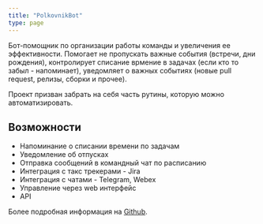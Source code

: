 ```yaml
---
title: "PolkovnikBot"
type: page
---
```


Бот-помощник по организации работы команды и увеличения ее эффективности. 
Помогает не пропускать важные события (встречи, дни рождения), контролирует списание врмение в задачах (если кто то забыл - напоминает),
уведомляет о важных событиях (новые pull request, релизы, сборки и прочее).

Проект призван забрать на себя часть рутины, которую можно автоматизировать.

## Возможности

- Напоминание о списании времени по задачам
- Уведомление об отпусках
- Отправка сообщений в командный чат по расписанию
- Интеграция с такс трекерами - Jira
- Интеграция с чатами - Telegram, Webex
- Управление через web интерфейс
- API

Более подробная информация на [Github](https://github.com/updevru/polkovnik-bot).